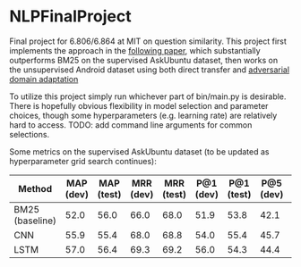 # NLPFinalProject

Final project for 6.806/6.864 at MIT on question similarity. This project first implements the approach in the [following paper](https://arxiv.org/pdf/1512.05726.pdf), which substantially outperforms BM25 on the supervised AskUbuntu dataset, then works on the unsupervised Android dataset using both direct transfer and [adversarial domain adaptation](https://arxiv.org/pdf/1409.7495.pdf)

To utilize this project simply run whichever part of bin/main.py is desirable. There is hopefully obvious flexibility in model selection and parameter choices, though some hyperparameters (e.g. learning rate) are relatively hard to access. TODO: add command line arguments for common selections.

Some metrics on the supervised AskUbuntu dataset (to be updated as hyperparameter grid search continues):

| Method | MAP (dev) | MAP (test) | MRR (dev) | MRR (test) | P@1 (dev) | P@1 (test) | P@5 (dev) | P@5 (test) |
| --- | --- | --- | --- | --- | --- | --- | --- | --- |
| BM25 (baseline) | 52.0 | 56.0 | 66.0 | 68.0 | 51.9 | 53.8 | 42.1 | 42.5 |
| CNN | 55.9 | 55.4 | 68.0 | 68.8 | 54.0 | 55.4 | 45.7 | 43.4 |
| LSTM | 57.0 | 56.4 | 69.3 | 69.2 | 56.0 | 54.3 | 44.4 | 42.7 |
